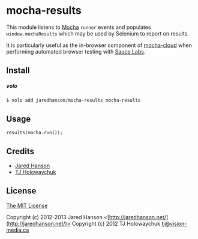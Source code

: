 # mocha-results

This module listens to [Mocha](http://visionmedia.github.io/mocha/) `runner`
events and populates `window.mochaResults` which may be used by Selenium to
report on results.

It is particularly useful as the in-browser component of [mocha-cloud](https://github.com/visionmedia/mocha-cloud)
when performing automated browser testing with [Sauce Labs](https://saucelabs.com/).

## Install

##### volo

    $ volo add jaredhanson/mocha-results mocha-results

## Usage

```
results(mocha.run());
```

## Credits

  - [Jared Hanson](http://github.com/jaredhanson)
  - [TJ Holowaychuk](http://github.com/visionmedia)

## License

[The MIT License](http://opensource.org/licenses/MIT)

Copyright (c) 2012-2013 Jared Hanson <[http://jaredhanson.net/](http://jaredhanson.net/)>
Copyright (c) 2012 TJ Holowaychuk <tj@vision-media.ca>
